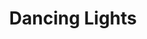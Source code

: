 ---
title: "Dancing Lights"
permalink: /spells/dancing-lights/
tags:
  - Spell
available_for:
  - Bard
  - Sorcerer
  - Wizard
level: "Cantrip"
school: "Evocation"
range: "120 ft"
comp:
  - V
  - S
  - M
material: "a bit of phosphorus or wychwood, or a glowworm."
duration: "Up to 1 minute"
concentration: true
description: |
  You create up to four torch-sized lights within range, making them appear as torches, lanterns, or glowing orbs that hover in the air for the duration. You can also combine the four lights into one glowing vaguely humanoid form of Medium size. Whichever form you choose, each light sheds dim light in a 10-foot radius.

  As a bonus action on your turn, you can move the lights up to 60 feet to a new spot within range. A light must be within 20 feet of another light created by this spell, and a light winks out if it exceeds the spell's range.
excerpt: "You create up to four torch-sized lights within range, making them appear as torches, lanterns, or glowing orbs that hover in the air for the duration."
source: "Basic Rules"
---